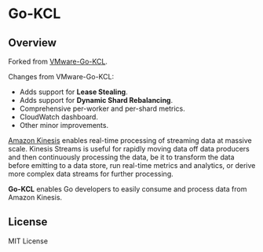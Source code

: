 # Go-KCL

## Overview

Forked from [VMware-Go-KCL](https://github.com/vmware/vmware-go-kcl).

Changes from VMware-Go-KCL:
- Adds support for **Lease Stealing**. 
- Adds support for **Dynamic Shard Rebalancing**.
- Comprehensive per-worker and per-shard metrics.
- CloudWatch dashboard.
- Other minor improvements. 

[Amazon Kinesis](https://aws.amazon.com/kinesis/data-streams/)  enables real-time processing of streaming data at massive scale. Kinesis Streams is useful for rapidly moving data off data producers and then continuously processing the data, be it to transform the data before emitting to a data store, run real-time metrics and analytics, or derive more complex data streams for further processing.

**Go-KCL** enables Go developers to easily consume and process data from Amazon Kinesis.

## License

MIT License

